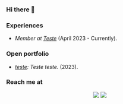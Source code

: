 ### Hi there 👋

<p>
<h3>Experiences</h3>
<ul>
<li><em>Member at <a href="https://teste.com/">Teste</a></em> (April 2023 - Currently).<br /></li>
</ul>
</p>

<p>
<h3>Open portfolio</h3>
<ul>
<li><em><a href="https://github.com/rodrigohaddad/teste">teste</a>: Teste teste.</em> (2023).<br /></li>
</ul>
</p>

<p>
<h3>Reach me at</h3>
<p align="center">
<a href="https://www.linkedin.com/in/rodrigo-haddad-2b1aab111/"><img src="https://img.shields.io/badge/LinkedIn-0077B5?style=for-the-badge&logo=linkedin&logoColor=white"/></a>
<a href="https://github.com/rodrigohaddad">
<img src="https://img.shields.io/badge/GitHub-100000?style=for-the-badge&logo=github&logoColor=white"/>
</a>
</p>
</p>
